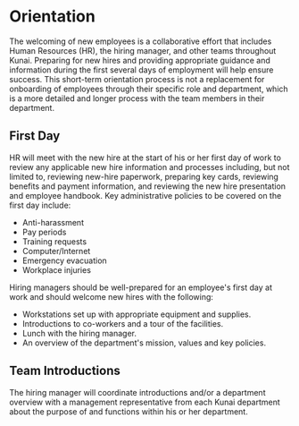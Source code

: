 # Orientation

The welcoming of new employees is a collaborative effort that includes Human Resources (HR), the hiring manager, and other teams throughout Kunai. Preparing for new hires and providing appropriate guidance and information during the first several days of employment will help ensure success. This short-term orientation process is not a replacement for onboarding of employees through their specific role and department, which is a more detailed and longer process with the team members in their department.

## First Day

HR will meet with the new hire at the start of his or her first day of work to review any applicable new hire information and processes including, but not limited to, reviewing new-hire paperwork, preparing key cards, reviewing benefits and payment information, and reviewing the new hire presentation and employee handbook. Key administrative policies to be covered on the first day include:

- Anti-harassment 
- Pay periods
- Training requests
- Computer/Internet
- Emergency evacuation
- Workplace injuries

Hiring managers should be well-prepared for an employee's first day at work and should welcome new hires with the following:

- Workstations set up with appropriate equipment and supplies.
- Introductions to co-workers and a tour of the facilities.
- Lunch with the hiring manager.
- An overview of the department's mission, values and key policies.

## Team Introductions

The hiring manager will coordinate introductions and/or a department overview with a management representative from each Kunai department about the purpose of and functions within his or her department.
